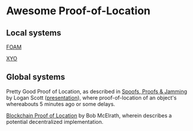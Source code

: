 # Awesome Proof-of-Location

## Local systems
[FOAM](https://www.foam.space/)

[XYO](https://xyo.network/network/)

## Global systems
Pretty Good Proof of Location, as described in [Spoofs, Proofs & Jamming](https://insidegnss.com/spoofs-proofs-jamming/) by Logan Scott ([presentation](https://vimeo.com/85571093#t=16m01s)), where 
proof-of-location of an object's whereabouts 5 minutes ago or some delays.

[Blockchain Proof of Location](https://medium.com/@BobMcElrath/blockchain-proof-of-location-7af5eb8073c1) by Bob McElrath, wherein describes a potential decentralized implementation.
